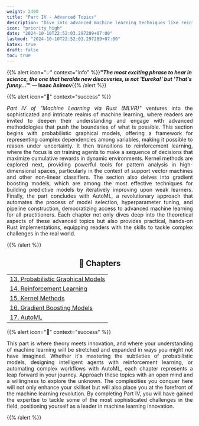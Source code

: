 ```yaml
---
weight: 2400
title: "Part IV - Advanced Topics"
description: "Dive into advanced machine learning techniques like reinforcement learning and AutoML with Rust."
icon: "priority_high"
date: "2024-10-10T22:52:03.297289+07:00"
lastmod: "2024-10-10T22:52:03.297289+07:00"
katex: true
draft: false
toc: true
---
```

{{% alert icon="💡" context="info" %}}<strong>"<em>The most exciting phrase to hear in science, the one that heralds new discoveries, is not 'Eureka!' but 'That's funny...'</em>" — Isaac Asimov</strong>{{% /alert %}}

{{% alert icon="📘" context="success" %}}

<p style="text-align: justify;">
<em>Part IV of "Machine Learning via Rust (MLVR)"</em> ventures into the sophisticated and intricate realms of machine learning, where readers are invited to deepen their understanding and engage with advanced methodologies that push the boundaries of what is possible. This section begins with probabilistic graphical models, offering a framework for representing complex dependencies among variables, making it possible to reason under uncertainty. It then transitions to reinforcement learning, where the focus is on training agents to make a sequence of decisions that maximize cumulative rewards in dynamic environments. Kernel methods are explored next, providing powerful tools for pattern analysis in high-dimensional spaces, particularly in the context of support vector machines and other non-linear classifiers. The section also delves into gradient boosting models, which are among the most effective techniques for building predictive models by iteratively improving upon weak learners. Finally, the part concludes with AutoML, a revolutionary approach that automates the process of model selection, hyperparameter tuning, and pipeline construction, democratizing access to advanced machine learning for all practitioners. Each chapter not only dives deep into the theoretical aspects of these advanced topics but also provides practical, hands-on Rust implementations, equipping readers with the skills to tackle complex challenges in the real world.
</p>

{{% /alert %}}

<center>

## **🧠 Chapters**

</center>

<div class="container mt-4">
    <div class="row">
        <div class="col-md-12">
            <table class="table table-hover">
                <tbody>
                    <tr>
                        <td><a href="/docs/part-iv/chapter-13/" class="text-decoration-none">13. Probabilistic Graphical Models</a></td>
                    </tr>
                    <tr>
                        <td><a href="/docs/part-iv/chapter-14/" class="text-decoration-none">14. Reinforcement Learning</a></td>
                    </tr>
                    <tr>
                        <td><a href="/docs/part-iv/chapter-15/" class="text-decoration-none">15. Kernel Methods</a></td>
                    </tr>
                    <tr>
                        <td><a href="/docs/part-iv/chapter-16/" class="text-decoration-none">16. Gradient Boosting Models</a></td>
                    </tr>
                    <tr>
                        <td><a href="/docs/part-iv/chapter-17/" class="text-decoration-none">17. AutoML</a></td>
                    </tr>
                </tbody>
            </table>
        </div>
    </div>
</div>

{{% alert icon="📘" context="success" %}}

<p style="text-align: justify;">
This part is where theory meets innovation, and where your understanding of machine learning will be stretched and expanded in ways you might not have imagined. Whether it's mastering the subtleties of probabilistic models, designing intelligent agents with reinforcement learning, or automating complex workflows with AutoML, each chapter represents a leap forward in your journey. Approach these topics with an open mind and a willingness to explore the unknown. The complexities you conquer here will not only enhance your skillset but will also place you at the forefront of the machine learning revolution. By completing Part IV, you will have gained the expertise to tackle some of the most sophisticated challenges in the field, positioning yourself as a leader in machine learning innovation.
</p>

{{% /alert %}}